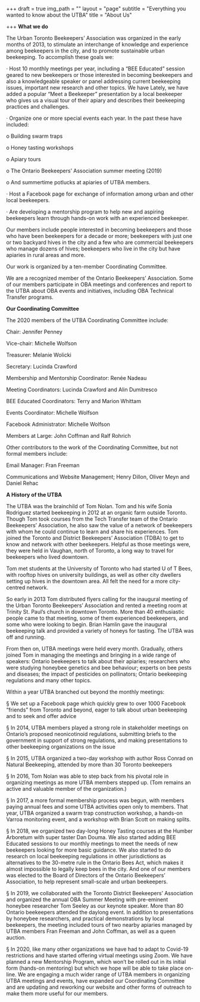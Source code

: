 +++
draft = true
img_path = ""
layout = "page"
subtitle = "Everything you wanted to know about the UTBA"
title = "About Us"

+++
**What we do**

The Urban Toronto Beekeepers’ Association was organized in the early months of 2013, to stimulate an interchange of knowledge and experience among beekeepers in the city, and to promote sustainable urban beekeeping. To accomplish these goals we:

· Host 10 monthly meetings per year, including a “BEE Educated” session geared to new beekeepers or those interested in becoming beekeepers and also a knowledgeable speaker or panel addressing current beekeeping issues, important new research and other topics. We have Lately, we have added a popular “Meet a Beekeeper” presentation by a local beekeeper who gives us a visual tour of their apiary and describes their beekeeping practices and challenges.

· Organize one or more special events each year. In the past these have included:

o Building swarm traps

o Honey tasting workshops

o Apiary tours

o The Ontario Beekeepers’ Association summer meeting (2019)

o And summertime potlucks at apiaries of UTBA members.

· Host a Facebook page for exchange of information among urban and other local beekeepers.

· Are developing a mentorship program to help new and aspiring beekeepers learn through hands-on work with an experienced beekeeper.

Our members include people interested in becoming beekeepers and those who have been beekeepers for a decade or more; beekeepers with just one or two backyard hives in the city and a few who are commercial beekeepers who manage dozens of hives; beekeepers who live in the city but have apiaries in rural areas and more.

Our work is organized by a ten-member Coordinating Committee.

We are a recognized member of the Ontario Beekeepers’ Association. Some of our members participate in OBA meetings and conferences and report to the UTBA about OBA events and initiatives, including OBA Technical Transfer programs.

**Our Coordinating Committee**

The 2020 members of the UTBA Coordinating Committee include:

Chair: Jennifer Penney

Vice-chair: Michelle Wolfson

Treasurer: Melanie Wolicki

Secretary: Lucinda Crawford

Membership and Mentorship Coordinator: Renée Nadeau

Meeting Coordinators: Lucinda Crawford and Alin Dumitresco

BEE Educated Coordinators: Terry and Marion Whittam

Events Coordinator: Michelle Wolfson

Facebook Administrator: Michelle Wolfson

Members at Large: John Coffman and Ralf Rohrich

Other contributors to the work of the Coordinating Committee, but not formal members include:

Email Manager: Fran Freeman

Communications and Website Management; Henry Dillon, Oliver Meyn and Daniel Rehac

**A History of the UTBA**

The UTBA was the brainchild of Tom Nolan. Tom and his wife Sonia Rodriguez started beekeeping in 2012 at an organic farm outside Toronto. Though Tom took courses from the Tech Transfer team of the Ontario Beekeepers’ Association, he also saw the value of a network of beekeepers with whom he could continue to learn and share his experiences. Tom joined the Toronto and District Beekeepers’ Association (TDBA) to get to know and network with other beekeepers. Helpful as those meetings were, they were held in Vaughan, north of Toronto, a long way to travel for beekeepers who lived downtown.

Tom met students at the University of Toronto who had started U of T Bees, with rooftop hives on university buildings, as well as other city dwellers setting up hives in the downtown area. All felt the need for a more city-centred network.

So early in 2013 Tom distributed flyers calling for the inaugural meeting of the Urban Toronto Beekeepers’ Association and rented a meeting room at Trinity St. Paul’s church in downtown Toronto. More than 40 enthusiastic people came to that meeting, some of them experienced beekeepers, and some who were looking to begin. Brian Hamlin gave the inaugural beekeeping talk and provided a variety of honeys for tasting. The UTBA was off and running.

From then on, UTBA meetings were held every month. Gradually, others joined Tom in managing the meetings and bringing in a wide range of speakers: Ontario beekeepers to talk about their apiaries; researchers who were studying honeybee genetics and bee behaviour; experts on bee pests and diseases; the impact of pesticides on pollinators; Ontario beekeeping regulations and many other topics.

Within a year UTBA branched out beyond the monthly meetings:

§ We set up a Facebook page which quickly grew to over 1000 Facebook “friends” from Toronto and beyond, eager to talk about urban beekeeping and to seek and offer advice

§ In 2014, UTBA members played a strong role in stakeholder meetings on Ontario’s proposed neonicotinoid regulations, submitting briefs to the government in support of strong regulations, and making presentations to other beekeeping organizations on the issue

§ In 2015, UTBA organized a two-day workshop with author Ross Conrad on Natural Beekeeping, attended by more than 30 Toronto beekeepers

§ In 2016, Tom Nolan was able to step back from his pivotal role in organizing meetings as more UTBA members stepped up. (Tom remains an active and valuable member of the organization.)

§ In 2017, a more formal membership process was begun, with members paying annual fees and some UTBA activities open only to members. That year, UTBA organized a swarm trap construction workshop, a hands-on Varroa monitoring event, and a workshop with Brian Scott on making splits.

§ In 2018, we organized two day-long Honey Tasting courses at the Humber Arboretum with super taster Dan Douma. We also started adding BEE Educated sessions to our monthly meetings to meet the needs of new beekeepers looking for more basic guidance. We also started to do research on local beekeeping regulations in other jurisdictions as alternatives to the 30-metre rule in the Ontario Bees Act, which makes it almost impossible to legally keep bees in the city. And one of our members was elected to the Board of Directors of the Ontario Beekeepers’ Association, to help represent small-scale and urban beekeepers.

§ In 2019, we collaborated with the Toronto District Beekeepers’ Association and organized the annual OBA Summer Meeting with pre-eminent honeybee researcher Tom Seeley as our keynote speaker. More than 80 Ontario beekeepers attended the daylong event. In addition to presentations by honeybee researchers, and practical demonstrations by local beekeepers, the meeting included tours of two nearby apiaries managed by UTBA members Fran Freeman and John Coffman, as well as a queen auction.

§ In 2020, like many other organizations we have had to adapt to Covid-19 restrictions and have started offering virtual meetings using Zoom. We have planned a new Mentorship Program, which won’t be rolled out in its initial form (hands-on mentoring) but which we hope will be able to take place on-line. We are engaging a much wider range of UTBA members in organizing UTBA meetings and events, have expanded our Coordinating Committee and are updating and reworking our website and other forms of outreach to make them more useful for our members.